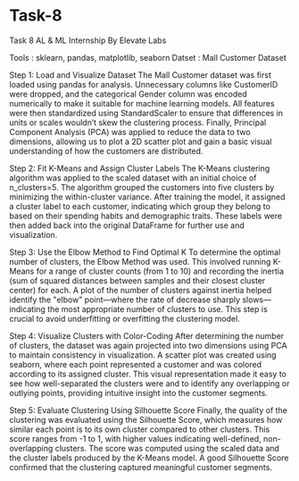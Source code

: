 # Task-8
Task 8 AL &amp; ML Internship By Elevate Labs

Tools : sklearn, pandas, matplotlib, seaborn
Datset : Mall Customer Dataset

Step 1: Load and Visualize Dataset
The Mall Customer dataset was first loaded using pandas for analysis. Unnecessary columns like CustomerID were dropped, and the categorical Gender column was encoded numerically to make it suitable for machine learning models. All features were then standardized using StandardScaler to ensure that differences in units or scales wouldn’t skew the clustering process. Finally, Principal Component Analysis (PCA) was applied to reduce the data to two dimensions, allowing us to plot a 2D scatter plot and gain a basic visual understanding of how the customers are distributed.

Step 2: Fit K-Means and Assign Cluster Labels
The K-Means clustering algorithm was applied to the scaled dataset with an initial choice of n_clusters=5. The algorithm grouped the customers into five clusters by minimizing the within-cluster variance. After training the model, it assigned a cluster label to each customer, indicating which group they belong to based on their spending habits and demographic traits. These labels were then added back into the original DataFrame for further use and visualization.

Step 3: Use the Elbow Method to Find Optimal K
To determine the optimal number of clusters, the Elbow Method was used. This involved running K-Means for a range of cluster counts (from 1 to 10) and recording the inertia (sum of squared distances between samples and their closest cluster center) for each. A plot of the number of clusters against inertia helped identify the "elbow" point—where the rate of decrease sharply slows—indicating the most appropriate number of clusters to use. This step is crucial to avoid underfitting or overfitting the clustering model.

Step 4: Visualize Clusters with Color-Coding
After determining the number of clusters, the dataset was again projected into two dimensions using PCA to maintain consistency in visualization. A scatter plot was created using seaborn, where each point represented a customer and was colored according to its assigned cluster. This visual representation made it easy to see how well-separated the clusters were and to identify any overlapping or outlying points, providing intuitive insight into the customer segments.

Step 5: Evaluate Clustering Using Silhouette Score
Finally, the quality of the clustering was evaluated using the Silhouette Score, which measures how similar each point is to its own cluster compared to other clusters. This score ranges from -1 to 1, with higher values indicating well-defined, non-overlapping clusters. The score was computed using the scaled data and the cluster labels produced by the K-Means model. A good Silhouette Score confirmed that the clustering captured meaningful customer segments.

